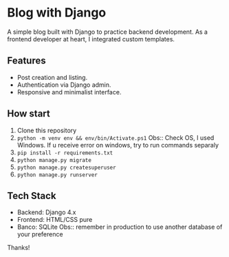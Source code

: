 # Blog with Django

A simple blog built with Django to practice backend development. As a frontend developer at heart, I integrated custom templates.

## Features
- Post creation and listing.
- Authentication via Django admin.
- Responsive and minimalist interface.

## How start
1. Clone this repository
2. `python -m venv env && env/bin/Activate.ps1` Obs:: Check OS, I used Windows. If u receive error on windows, try to run commands separaly
3. `pip install -r requirements.txt`
4. `python manage.py migrate`
5. `python manage.py createsuperuser`
6. `python manage.py runserver`

## Tech Stack
- Backend: Django 4.x
- Frontend: HTML/CSS pure
- Banco: SQLite Obs:: remember in production to use another database of your preference

Thanks!